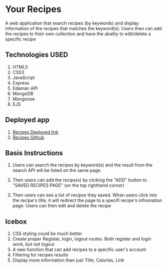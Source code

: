 # Your Recipes <br/>
A web application that search recipes (by keywords)  and display information of the recipes that matches the keyword(s). Users then can add the recipes to their own collection and have the abality to edit/delete a specific recipe 

## Technologies USED <br/>
1. HTML5
2. CSS3
3. JavaScript
4. Express
5. Edaman API
6. MongoDB
7. Mongoose
8. EJS

## Deployed app <br/>
1. [Recipes Deployed link](https://shielded-peak-31298.herokuapp.com/)
2. [Recipes Github](https://github.com/kyldoris/recipes-project-2)


## Basis Instructions<br/>
1. Users can search the recipes by keyword(s) and the result from the search API will be listed on the same page. 

2. Then users can add the recipe(s) by clicking the "ADD" button to "SAVED RECIPES PAGE" (on the top righthand corner)

3. Then users can see a list of recipes they saved. When users click into the recipe's title, it will redirect the page to a specifi recipe's infromation page. Users can then edit and delete the recipe 

## Icebox <br/>
1. CSS styling could be much better 
2. Create proper Register, login, logout routes. Both register and login work, but not logout
3. A new function that can add recipes to a specific user's account
4. Filtering for recipes results
5. Display more information than just Title, Calories, Link